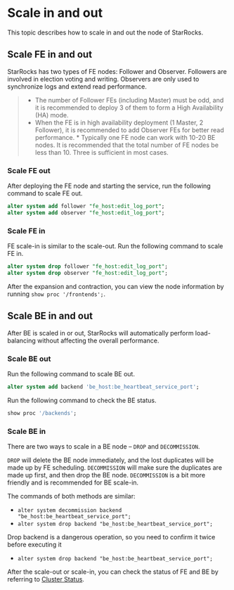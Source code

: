 # Scale in and out

This topic describes how to scale in and out the node of StarRocks.

## Scale FE in and out

StarRocks has two types of FE nodes: Follower and Observer. Followers are involved in election voting and writing. Observers are only used to synchronize logs and extend read performance.

> * The number of Follower FEs (including Master) must be odd, and it is recommended to deploy 3 of them to form a High Availability (HA) mode.
> * When the FE is in high availability deployment (1 Master, 2 Follower), it is recommended to add Observer FEs for better read performance. * Typically one FE node can work with 10-20 BE nodes. It is recommended that the total number of FE nodes be less than 10. Three is sufficient in most cases.

### Scale FE out

After deploying the FE node and starting the service, run the following command to scale FE out.

~~~sql
alter system add follower "fe_host:edit_log_port";
alter system add observer "fe_host:edit_log_port";
~~~

### Scale FE in

FE scale-in is similar to the scale-out. Run the following command to scale FE in.

~~~sql
alter system drop follower "fe_host:edit_log_port";
alter system drop observer "fe_host:edit_log_port";
~~~

After the expansion and contraction, you can view the node information by running `show proc '/frontends';`.

## Scale BE in and out

After BE is scaled in or out, StarRocks will automatically perform load-balancing without affecting the overall performance.

### Scale BE out

Run the following command to scale BE out.

~~~sql
alter system add backend 'be_host:be_heartbeat_service_port';
~~~

Run the following command to check the BE status.

~~~sql
show proc '/backends';
~~~

### Scale BE in

There are two ways to scale in a BE node –  `DROP` and `DECOMMISSION`.

`DROP` will delete the BE node immediately, and the lost duplicates will be made up by FE scheduling. `DECOMMISSION` will make sure the duplicates are made up first, and then drop the BE node. `DECOMMISSION` is a bit more friendly and is recommended for BE scale-in.

The commands of both methods are similar:

* `alter system decommission backend "be_host:be_heartbeat_service_port";`
* `alter system drop backend "be_host:be_heartbeat_service_port";`

Drop backend is a dangerous operation, so you need to confirm it twice before executing it

* `alter system drop backend "be_host:be_heartbeat_service_port";`

After the scale-out or scale-in, you can check the status of FE and BE by referring to [Cluster Status](Cluster_administration.md#confirm-cluster-health-status).
